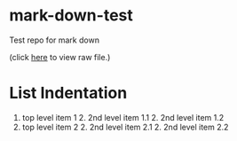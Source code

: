 # mark-down-test
Test repo for mark down

(click [here](https://raw.githubusercontent.com/gnulib/mark-down-test/master/README.md) to view raw file.)

# List Indentation
1. top level item 1
    2. 2nd level item 1.1
    2. 2nd level item 1.2
1. top level item 2
    2. 2nd level item 2.1
    2. 2nd level item 2.2
